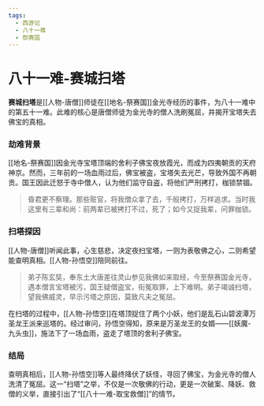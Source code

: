 ```yaml
---
tags:
  - 西游记
  - 八十一难
  - 祭赛国
---
```

# 八十一难-赛城扫塔

**赛城扫塔**是[[人物-唐僧]]师徒在[[地名-祭赛国]]金光寺经历的事件，为八十一难中的第五十一难。此难的核心是唐僧师徒为金光寺的僧人洗刷冤屈，并揭开宝塔失去佛宝的真相。

### **劫难背景**
[[地名-祭赛国]]因金光寺宝塔顶端的舍利子佛宝夜放霞光，而成为四夷朝贡的天府神京。然而，三年前的一场血雨过后，佛宝被盗，宝塔失去光芒，导致外国不再朝贡。国王因此迁怒于寺中僧人，认为他们监守自盗，将他们严刑拷打，枷锁禁锢。
> 昏君更不察理。那些赃官，将我僧众拿了去，千般拷打，万样追求。当时我这里有三辈和尚：前两辈已被拷打不过，死了；如今又捉我辈，问罪枷锁。

### **扫塔探因**
[[人物-唐僧]]听闻此事，心生慈悲，决定夜扫宝塔，一则为表敬佛之心，二则希望能查明真相。[[人物-孙悟空]]陪同前往。
> 弟子陈玄奘，奉东土大唐差往灵山参见我佛如来取经，今至祭赛国金光寺，遇本僧言宝塔被污，国王疑僧盗宝，衔冤取罪，上下难明。弟子竭诚扫塔，望我佛威灵，早示污塔之原因，莫致凡夫之冤屈。

在扫塔的过程中，[[人物-孙悟空]]在塔顶捉住了两个小妖，他们是乱石山碧波潭万圣龙王派来巡塔的。经过审问，孙悟空得知，原来是万圣龙王的女婿——[[妖魔-九头虫]]，施法下了一场血雨，盗走了塔顶的舍利子佛宝。

### **结局**
查明真相后，[[人物-孙悟空]]等人最终降伏了妖怪，寻回了佛宝，为金光寺的僧人洗清了冤屈。这一“扫塔”之举，不仅是一次敬佛的行动，更是一次破案、降妖、救僧的义举，直接引出了“[[八十一难-取宝救僧]]”的情节。
